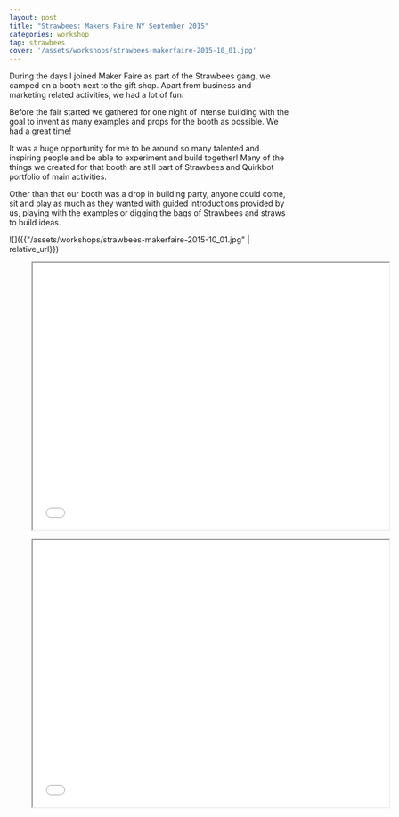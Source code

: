 ```yaml
---
layout: post
title: "Strawbees: Makers Faire NY September 2015"
categories: workshop
tag: strawbees
cover: '/assets/workshops/strawbees-makerfaire-2015-10_01.jpg'
---
```

During the days I joined Maker Faire as part of the Strawbees gang, we camped on a booth next to the gift shop. Apart from business and marketing related activities, we had a lot of fun.

Before the fair started we gathered for one night of intense building with the goal to invent as many examples and props for the booth as possible. We had a great time!

It was a huge opportunity for me to be around so many talented and inspiring people and be able to experiment and build together! Many of the things we created for that booth are still part of Strawbees and Quirkbot portfolio of main activities.

Other than that our booth was a drop in building party, anyone could come, sit and play as much as they wanted with guided introductions provided by us, playing with the examples or digging the bags of Strawbees and straws to build ideas.

![]({{"/assets/workshops/strawbees-makerfaire-2015-10_01.jpg" | relative_url}})

<div class="video">
    <figure>
        <iframe width="640" height="480" src="//www.youtube.com/embed/HdjJwpAghwg" allowfullscreen></iframe>
    </figure>
</div>

<div class="video">
    <figure>
        <iframe width="640" height="480" src="//www.youtube.com/embed/fKLIDv6dUl0" allowfullscreen></iframe>
    </figure>
</div>
